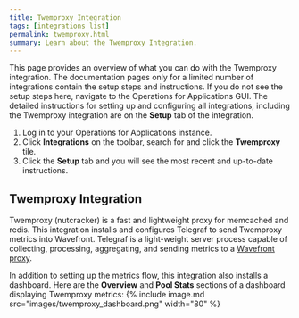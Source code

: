 ```yaml
---
title: Twemproxy Integration
tags: [integrations list]
permalink: twemproxy.html
summary: Learn about the Twemproxy Integration.
---
```


This page provides an overview of what you can do with the Twemproxy integration. The documentation pages only for a limited number of integrations contain the setup steps and instructions. If you do not see the setup steps here, navigate to the Operations for Applications GUI. The detailed instructions for setting up and configuring all integrations, including the Twemproxy integration are on the **Setup** tab of the integration.

1. Log in to your Operations for Applications instance. 
2. Click **Integrations** on the toolbar, search for and click the **Twemproxy** tile. 
3. Click the **Setup** tab and you will see the most recent and up-to-date instructions.

## Twemproxy Integration

Twemproxy (nutcracker) is a fast and lightweight proxy for memcached and redis.
This integration installs and configures Telegraf to send Twemproxy metrics into Wavefront. Telegraf is a light-weight server process capable of collecting, processing, aggregating, and sending metrics to a [Wavefront proxy](https://docs.wavefront.com/proxies.html).

In addition to setting up the metrics flow, this integration also installs a dashboard. Here are the **Overview** and **Pool Stats** sections of a dashboard displaying Twemproxy metrics:
{% include image.md src="images/twemproxy_dashboard.png" width="80" %}




